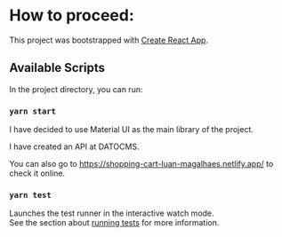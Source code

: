 # How to proceed:

This project was bootstrapped with [Create React App](https://github.com/facebook/create-react-app).

## Available Scripts

In the project directory, you can run:

### `yarn start`

I have decided to use Material UI as the main library of the project.

I have created an API at DATOCMS.

You can also go to https://shopping-cart-luan-magalhaes.netlify.app/ to check it online.

### `yarn test`

Launches the test runner in the interactive watch mode.\
See the section about [running tests](https://facebook.github.io/create-react-app/docs/running-tests) for more information.
